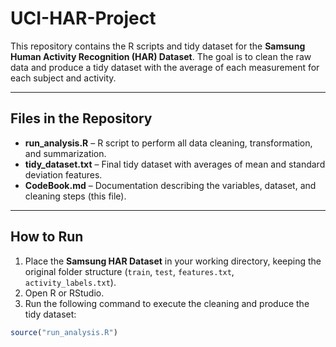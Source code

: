 # UCI-HAR-Project

This repository contains the R scripts and tidy dataset for the **Samsung Human Activity Recognition (HAR) Dataset**. The goal is to clean the raw data and produce a tidy dataset with the average of each measurement for each subject and activity.

---

## Files in the Repository

- **run_analysis.R** – R script to perform all data cleaning, transformation, and summarization.  
- **tidy_dataset.txt** – Final tidy dataset with averages of mean and standard deviation features.  
- **CodeBook.md** – Documentation describing the variables, dataset, and cleaning steps (this file).  

---

## How to Run

1. Place the **Samsung HAR Dataset** in your working directory, keeping the original folder structure (`train`, `test`, `features.txt`, `activity_labels.txt`).  
2. Open R or RStudio.  
3. Run the following command to execute the cleaning and produce the tidy dataset:

```R
source("run_analysis.R")
